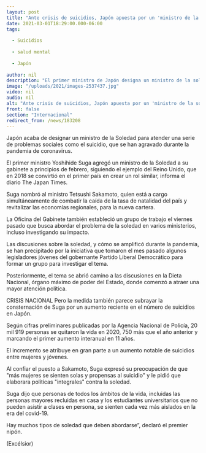 ```yaml
---
layout: post
title: "Ante crisis de suicidios, Japón apuesta por un 'ministro de la soledad'"
date: 2021-03-01T18:29:00.000-06:00
tags:
  
  - Suicidios
  
  - salud mental
  
  - Japón
  
author: nil
description: "El primer ministro de Japón designa un ministro de la soledad para atender una serie de problemas sociales como el suicidio, que se han agravado durante la pandemia"
image: "/uploads/2021/images-2537437.jpg"
video: nil
audio: nil
alt: "Ante crisis de suicidios, Japón apuesta por un 'ministro de la soledad'"
front: false
section: "Internacional"
redirect_from: /news/183208
---
```


Japón acaba de designar un ministro de la Soledad para atender una serie de problemas sociales como el suicidio, que se han agravado durante la pandemia de coronavirus.

El primer ministro Yoshihide Suga agregó un ministro de la Soledad a su gabinete a principios de febrero, siguiendo el ejemplo del Reino Unido, que en 2018 se convirtió en el primer país en crear un rol similar, informa el diario The Japan Times.

Suga nombró al ministro Tetsushi Sakamoto, quien está a cargo simultáneamente de combatir la caída de la tasa de natalidad del país y revitalizar las economías regionales, para la nueva cartera.

La Oficina del Gabinete también estableció un grupo de trabajo el viernes pasado que busca abordar el problema de la soledad en varios ministerios, incluso investigando su impacto.

Las discusiones sobre la soledad, y cómo se amplificó durante la pandemia, se han precipitado por la iniciativa que tomaron el mes pasado algunos legisladores jóvenes del gobernante Partido Liberal Democrático para formar un grupo para investigar el tema.

Posteriormente, el tema se abrió camino a las discusiones en la Dieta Nacional, órgano máximo de poder del Estado, donde comenzó a atraer una mayor atención política.

CRISIS NACIONAL
Pero la medida también parece subrayar la consternación de Suga por un aumento reciente en el número de suicidios en Japón.

Según cifras preliminares publicadas por la Agencia Nacional de Policía, 20 mil 919 personas se quitaron la vida en 2020, 750 más que el año anterior y marcando el primer aumento interanual en 11 años.

El incremento se atribuye en gran parte a un aumento notable de suicidios entre mujeres y jóvenes.

Al confiar el puesto a Sakamoto, Suga expresó su preocupación de que "más mujeres se sienten solas y propensas al suicidio" y le pidió que elaborara políticas "integrales" contra la soledad.

Suga dijo que personas de todos los ámbitos de la vida, incluidas las personas mayores recluidas en casa y los estudiantes universitarios que no pueden asistir a clases en persona, se sienten cada vez más aislados en la era del covid-19.

Hay muchos tipos de soledad que deben abordarse”, declaró el premier nipón.

(Excélsior)
